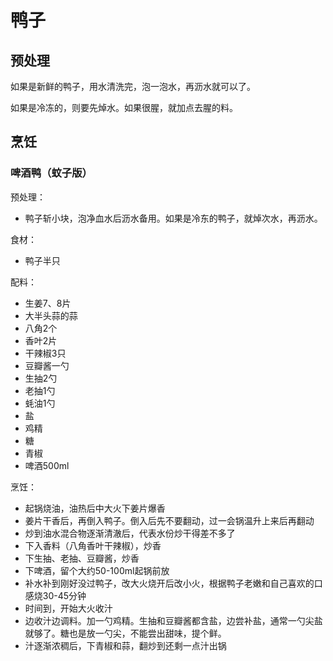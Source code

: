 # 鸭子

## 预处理

如果是新鲜的鸭子，用水清洗完，泡一泡水，再沥水就可以了。

如果是冷冻的，则要先焯水。如果很腥，就加点去腥的料。

## 烹饪

### 啤酒鸭（蚊子版）

预处理：
- 鸭子斩小块，泡净血水后沥水备用。如果是冷东的鸭子，就焯次水，再沥水。

食材：
- 鸭子半只

配料：
- 生姜7、8片
- 大半头蒜的蒜
- 八角2个
- 香叶2片
- 干辣椒3只
- 豆瓣酱一勺
- 生抽2勺
- 老抽1勺
- 蚝油1勺
- 盐
- 鸡精
- 糖
- 青椒
- 啤酒500ml

烹饪：
- 起锅烧油，油热后中大火下姜片爆香
- 姜片干香后，再倒入鸭子。倒入后先不要翻动，过一会锅温升上来后再翻动
- 炒到油水混合物逐渐清澈后，代表水份炒干得差不多了
- 下入香料（八角香叶干辣椒），炒香
- 下生抽、老抽、豆瓣酱，炒香
- 下啤酒，留个大约50-100ml起锅前放
- 补水补到刚好没过鸭子，改大火烧开后改小火，根据鸭子老嫩和自己喜欢的口感烧30-45分钟
- 时间到，开始大火收汁
- 边收汁边调料。加一勺鸡精。生抽和豆瓣酱都含盐，边尝补盐，通常一勺尖盐就够了。糖也是放一勺尖，不能尝出甜味，提个鲜。
- 汁逐渐浓稠后，下青椒和蒜，翻炒到还剩一点汁出锅
